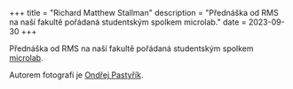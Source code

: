 +++
title = "Richard Matthew Stallman"
description = "Přednáška od RMS na naší fakultě pořádaná studentským spolkem microlab."
date = 2023-09-30
+++

Přednáška od RMS na naší fakultě pořádaná studentským spolkem [microlab](https://microlab.space).

Autorem fotografí je [Ondřej Pastyřík](https://gkthkl.cz).
